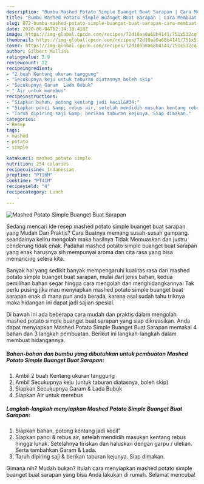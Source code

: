 ```yaml
---
description: "Bumbu Mashed Potato Simple Buanget Buat Sarapan | Cara Membuat Mashed Potato Simple Buanget Buat Sarapan Yang Enak Banget"
title: "Bumbu Mashed Potato Simple Buanget Buat Sarapan | Cara Membuat Mashed Potato Simple Buanget Buat Sarapan Yang Enak Banget"
slug: 972-bumbu-mashed-potato-simple-buanget-buat-sarapan-cara-membuat-mashed-potato-simple-buanget-buat-sarapan-yang-enak-banget
date: 2020-08-04T02:14:18.418Z
image: https://img-global.cpcdn.com/recipes/72d10aa0a68b4141/751x532cq70/mashed-potato-simple-buanget-buat-sarapan-foto-resep-utama.jpg
thumbnail: https://img-global.cpcdn.com/recipes/72d10aa0a68b4141/751x532cq70/mashed-potato-simple-buanget-buat-sarapan-foto-resep-utama.jpg
cover: https://img-global.cpcdn.com/recipes/72d10aa0a68b4141/751x532cq70/mashed-potato-simple-buanget-buat-sarapan-foto-resep-utama.jpg
author: Gilbert Mullins
ratingvalue: 3.9
reviewcount: 12
recipeingredient:
- "2 buah Kentang ukuran tanggung"
- "Secukupnya keju untuk taburan diatasnya boleh skip"
- "Secukupnya Garam  Lada Bubuk"
- " Air untuk merebus"
recipeinstructions:
- "Siapkan bahan, potong kentang jadi kecil&#34;"
- "Siapkan panci &amp; rebus air, setelah mendidih masukan kentang rebus hingga lunak. Setelahnya tiriskan dan haluskan dengan garpu / ulekan. Serta tambahkan Garam &amp; Lada."
- "Taruh dipiring saji &amp; berikan taburan kejunya. Siap dimakan."
categories:
- Resep
tags:
- mashed
- potato
- simple

katakunci: mashed potato simple 
nutrition: 254 calories
recipecuisine: Indonesian
preptime: "PT16M"
cooktime: "PT41M"
recipeyield: "4"
recipecategory: Lunch

---
```



![Mashed Potato Simple Buanget Buat Sarapan](https://img-global.cpcdn.com/recipes/72d10aa0a68b4141/751x532cq70/mashed-potato-simple-buanget-buat-sarapan-foto-resep-utama.jpg)

Sedang mencari ide resep mashed potato simple buanget buat sarapan yang Mudah Dan Praktis? Cara Buatnya memang susah-susah gampang. seandainya keliru mengolah maka hasilnya Tidak Memuaskan dan justru cenderung tidak enak. Padahal mashed potato simple buanget buat sarapan yang enak harusnya sih mempunyai aroma dan cita rasa yang bisa memancing selera kita.



Banyak hal yang sedikit banyak mempengaruhi kualitas rasa dari mashed potato simple buanget buat sarapan, mulai dari jenis bahan, kedua pemilihan bahan segar hingga cara mengolah dan menghidangkannya. Tak perlu pusing jika mau menyiapkan mashed potato simple buanget buat sarapan enak di mana pun anda berada, karena asal sudah tahu triknya maka hidangan ini dapat jadi sajian spesial.


Di bawah ini ada beberapa cara mudah dan praktis dalam mengolah mashed potato simple buanget buat sarapan yang siap dikreasikan. Anda dapat menyiapkan Mashed Potato Simple Buanget Buat Sarapan memakai 4 bahan dan 3 langkah pembuatan. Berikut ini langkah-langkah dalam membuat hidangannya.

<!--inarticleads1-->

##### Bahan-bahan dan bumbu yang dibutuhkan untuk pembuatan Mashed Potato Simple Buanget Buat Sarapan:

1. Ambil 2 buah Kentang ukuran tanggung
1. Ambil Secukupnya keju (untuk taburan diatasnya, boleh skip)
1. Siapkan Secukupnya Garam &amp; Lada Bubuk
1. Siapkan  Air untuk merebus




<!--inarticleads2-->

##### Langkah-langkah menyiapkan Mashed Potato Simple Buanget Buat Sarapan:

1. Siapkan bahan, potong kentang jadi kecil&#34;
1. Siapkan panci &amp; rebus air, setelah mendidih masukan kentang rebus hingga lunak. Setelahnya tiriskan dan haluskan dengan garpu / ulekan. Serta tambahkan Garam &amp; Lada.
1. Taruh dipiring saji &amp; berikan taburan kejunya. Siap dimakan.




Gimana nih? Mudah bukan? Itulah cara menyiapkan mashed potato simple buanget buat sarapan yang bisa Anda lakukan di rumah. Selamat mencoba!
